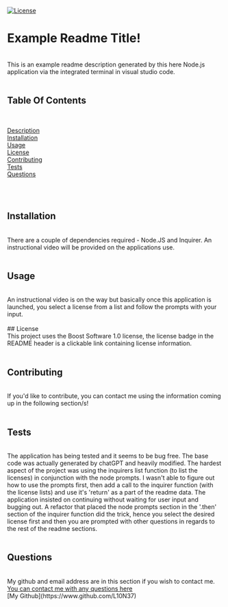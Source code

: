 [![License](https://img.shields.io/badge/License-Boost_1.0-lightblue.svg)](https://www.boost.org/LICENSE_1_0.txt)
      
# Example Readme Title!
<br>
This is an example readme description generated by this here Node.js application via the integrated terminal in visual studio code.
<br>
<br>

## Table Of Contents

<br>

[Description](#Description) <br>
[Installation](#Installation) <br>
[Usage](#Usage) <br>
[License](#License) <br>
[Contributing](#Contributing) <br>
[Tests](#Tests) <br>
[Questions](#Questions) <br>

<br>
<br>
      
## Installation
<br>
There are a couple of dependencies required - Node.JS and Inquirer. An instructional video will be provided on the applications use.
<br>
<br>
      
## Usage
<br>
An instructional video is on the way but basically once this application is launched, you select a license from a list and follow the prompts with your input.
<br>
<br>
## License
<br>
This project uses the Boost Software 1.0 license, the license badge in the README header is a clickable link containing license information.
<br>
<br>
      
## Contributing
<br>
If you'd like to contribute, you can contact me using the information coming up in the following section/s!
<br>
<br>
      
## Tests
<br>
The application has being tested and it seems to be bug free. The base code was actually generated by chatGPT and heavily modified. The hardest aspect of the project was using the inquirers list function (to list the licenses) in conjunction with the node prompts. I wasn't able to figure out how to use the prompts first, then add a call to the inquirer function (with the license lists) and use it's 'return' as a part of the readme data. The application insisted on continuing without waiting for user input and bugging out. A refactor that placed the node prompts section in the '.then' section of the inquirer function did the trick, hence you select the desired license first and then you are prompted with other questions in regards to the rest of the readme sections.
<br>
<br>
      
## Questions
<br>
My github and email address are in this section if you wish to contact me.
<br>
<a href="mailto:lfsanderson@hotmail.com">You can contact me with any questions here</a>
<br>
[My Github](https://www.github.com/L10N37)
<br>
<br>
 
